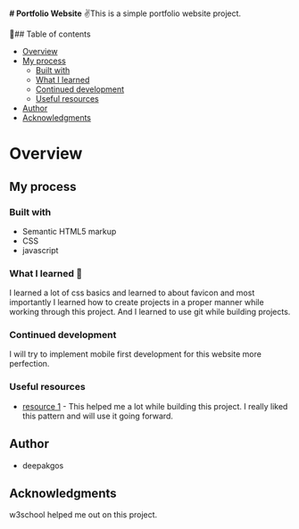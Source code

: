 **# Portfolio Website**
✌This is a simple portfolio website project. 

👀## Table of contents

- [Overview](#overview)
- [My process](#my-process)
  - [Built with](#built-with)
  - [What I learned](#what-i-learned)
  - [Continued development](#continued-development)
  - [Useful resources](#useful-resources)
- [Author](#author)
- [Acknowledgments](#acknowledgments)

# Overview

## My process

### Built with

- Semantic HTML5 markup
- CSS
- javascript

### What I learned 🎉

I learned a lot of css basics and learned to about favicon and most importantly I learned how to  create projects in a proper manner while working through this project. And I learned to use git while building projects.

### Continued development

I will try to implement mobile first development for this website more perfection.

### Useful resources

- [resource 1](https://www.freecodecamp.org) - This helped me a lot while building this project. I really liked this pattern and will use it going forward.

## Author

- deepakgos

## Acknowledgments

w3school helped me out on this project.
